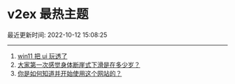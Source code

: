 # v2ex 最热主题

最近更新时间: 2022-10-12 15:08:25

--- 
1. [win11 把 ui 玩透了](https://www.v2ex.com/t/886216) 
2. [大家第一次感觉身体断崖式下滑是在多少岁？](https://www.v2ex.com/t/886246) 
3. [你是如何知道并开始使用这个网站的？](https://www.v2ex.com/t/886237) 
